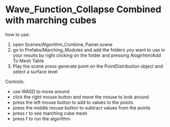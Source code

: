 # Wave_Function_Collapse Combined with marching cubes
how to use: 
1. open Scenes/Algorithm_Combine_Painer.scene
2. go to Prefabs/Marching_Modules and add the folders you want to use in your results by right clicking on the folder and pressing Alogirhtm/Add To Mesh Table
3. Play the scene press generate point on the PointDistribution object and select a surface level

Controls:
- use WASD to move around
- click the right mouse button and move the mouse to look around
- press the left mouse button to add to values to the points
- press the middle mouse button to subtract values from the points
- press r to see marching cube mesh
- press f to run the algorithm

